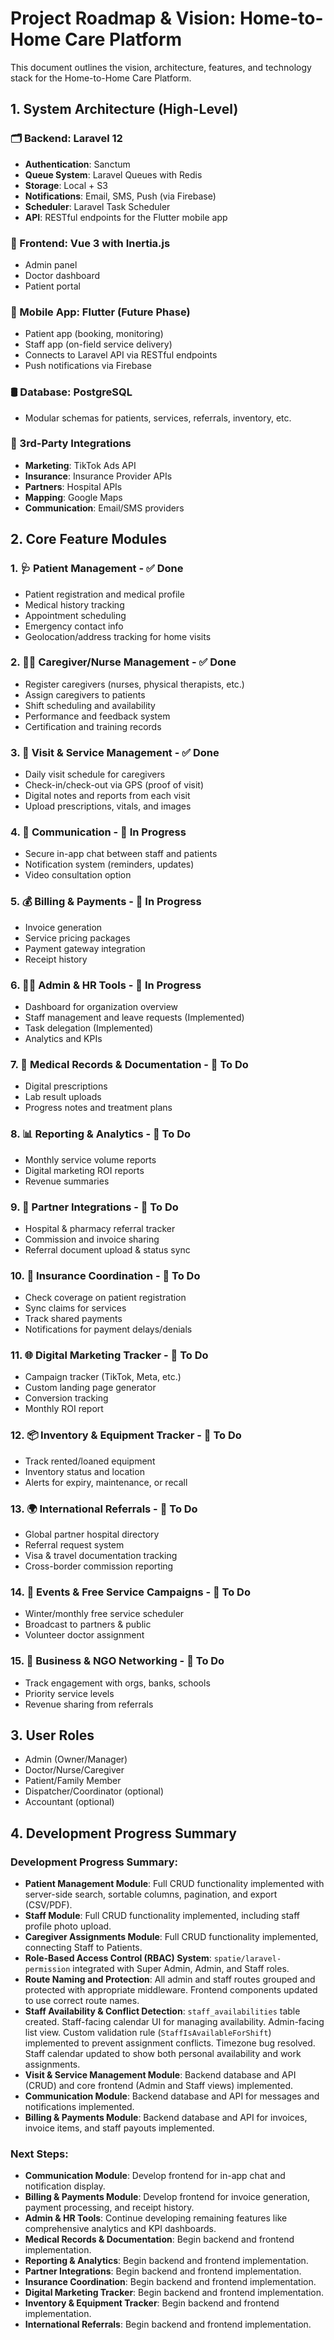 # Project Roadmap & Vision: Home-to-Home Care Platform

This document outlines the vision, architecture, features, and technology stack for the Home-to-Home Care Platform.

## 1. System Architecture (High-Level)

### 🗂️ Backend: Laravel 12

- **Authentication**: Sanctum
- **Queue System**: Laravel Queues with Redis
- **Storage**: Local + S3
- **Notifications**: Email, SMS, Push (via Firebase)
- **Scheduler**: Laravel Task Scheduler
- **API**: RESTful endpoints for the Flutter mobile app

### 🎨 Frontend: Vue 3 with Inertia.js

- Admin panel
- Doctor dashboard
- Patient portal

### 📱 Mobile App: Flutter (Future Phase)

- Patient app (booking, monitoring)
- Staff app (on-field service delivery)
- Connects to Laravel API via RESTful endpoints
- Push notifications via Firebase

### 🛢️ Database: PostgreSQL

- Modular schemas for patients, services, referrals, inventory, etc.

### 🔌 3rd-Party Integrations

- **Marketing**: TikTok Ads API
- **Insurance**: Insurance Provider APIs
- **Partners**: Hospital APIs
- **Mapping**: Google Maps
- **Communication**: Email/SMS providers

## 2. Core Feature Modules

### 1. 🩺 Patient Management - ✅ Done

- Patient registration and medical profile
- Medical history tracking
- Appointment scheduling
- Emergency contact info
- Geolocation/address tracking for home visits

### 2. 👨‍⚕️ Caregiver/Nurse Management - ✅ Done

- Register caregivers (nurses, physical therapists, etc.)
- Assign caregivers to patients
- Shift scheduling and availability
- Performance and feedback system
- Certification and training records

### 3. 🏥 Visit & Service Management - ✅ Done

- Daily visit schedule for caregivers
- Check-in/check-out via GPS (proof of visit)
- Digital notes and reports from each visit
- Upload prescriptions, vitals, and images

### 4. 💬 Communication - 🚧 In Progress

- Secure in-app chat between staff and patients
- Notification system (reminders, updates)
- Video consultation option

### 5. 💰 Billing & Payments - 🚧 In Progress

- Invoice generation
- Service pricing packages
- Payment gateway integration
- Receipt history

### 6. 🧑‍💼 Admin & HR Tools - 🚧 In Progress

- Dashboard for organization overview
- Staff management and leave requests (Implemented)
- Task delegation (Implemented)
- Analytics and KPIs

### 7. 📄 Medical Records & Documentation - 📝 To Do

- Digital prescriptions
- Lab result uploads
- Progress notes and treatment plans

### 8. 📊 Reporting & Analytics - 📝 To Do

- Monthly service volume reports
- Digital marketing ROI reports
- Revenue summaries

### 9. 🤝 Partner Integrations - 📝 To Do

- Hospital & pharmacy referral tracker
- Commission and invoice sharing
- Referral document upload & status sync

### 10. 🧾 Insurance Coordination - 📝 To Do

- Check coverage on patient registration
- Sync claims for services
- Track shared payments
- Notifications for payment delays/denials

### 11. 🌐 Digital Marketing Tracker - 📝 To Do

- Campaign tracker (TikTok, Meta, etc.)
- Custom landing page generator
- Conversion tracking
- Monthly ROI report

### 12. 📦 Inventory & Equipment Tracker - 📝 To Do

- Track rented/loaned equipment
- Inventory status and location
- Alerts for expiry, maintenance, or recall

### 13. 🌍 International Referrals - 📝 To Do

- Global partner hospital directory
- Referral request system
- Visa & travel documentation tracking
- Cross-border commission reporting

### 14. 📅 Events & Free Service Campaigns - 📝 To Do

- Winter/monthly free service scheduler
- Broadcast to partners & public
- Volunteer doctor assignment

### 15. 🏦 Business & NGO Networking - 📝 To Do

- Track engagement with orgs, banks, schools
- Priority service levels
- Revenue sharing from referrals

## 3. User Roles

- Admin (Owner/Manager)
- Doctor/Nurse/Caregiver
- Patient/Family Member
- Dispatcher/Coordinator (optional)
- Accountant (optional)

## 4. Development Progress Summary

### Development Progress Summary:

- **Patient Management Module**: Full CRUD functionality implemented with server-side search, sortable columns, pagination, and export (CSV/PDF).
- **Staff Module**: Full CRUD functionality implemented, including staff profile photo upload.
- **Caregiver Assignments Module**: Full CRUD functionality implemented, connecting Staff to Patients.
- **Role-Based Access Control (RBAC) System**: `spatie/laravel-permission` integrated with Super Admin, Admin, and Staff roles.
- **Route Naming and Protection**: All admin and staff routes grouped and protected with appropriate middleware. Frontend components updated to use correct route names.
- **Staff Availability & Conflict Detection**: `staff_availabilities` table created. Staff-facing calendar UI for managing availability. Admin-facing list view. Custom validation rule (`StaffIsAvailableForShift`) implemented to prevent assignment conflicts. Timezone bug resolved. Staff calendar updated to show both personal availability and work assignments.
- **Visit & Service Management Module**: Backend database and API (CRUD) and core frontend (Admin and Staff views) implemented.
- **Communication Module**: Backend database and API for messages and notifications implemented.
- **Billing & Payments Module**: Backend database and API for invoices, invoice items, and staff payouts implemented.

### Next Steps:

- **Communication Module**: Develop frontend for in-app chat and notification display.
- **Billing & Payments Module**: Develop frontend for invoice generation, payment processing, and receipt history.
- **Admin & HR Tools**: Continue developing remaining features like comprehensive analytics and KPI dashboards.
- **Medical Records & Documentation**: Begin backend and frontend implementation.
- **Reporting & Analytics**: Begin backend and frontend implementation.
- **Partner Integrations**: Begin backend and frontend implementation.
- **Insurance Coordination**: Begin backend and frontend implementation.
- **Digital Marketing Tracker**: Begin backend and frontend implementation.
- **Inventory & Equipment Tracker**: Begin backend and frontend implementation.
- **International Referrals**: Begin backend and frontend implementation.
